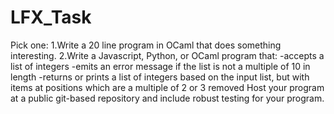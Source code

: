 # LFX_Task

Pick one:
1.Write a 20 line program in OCaml that does something interesting.
2.Write a Javascript, Python, or OCaml program that:
-accepts a list of integers
-emits an error message if the list is not a multiple of 10 in length
-returns or prints a list of integers based on the input list, but with items at positions which are a multiple of 2 or 3 removed
Host your program at a public git-based repository and include robust testing for your program.

